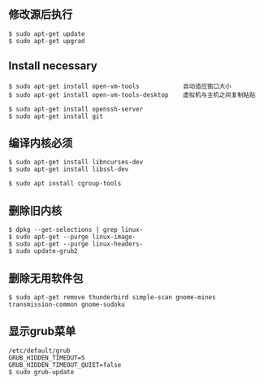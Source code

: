 ## 修改源后执行
    $ sudo apt-get update
    $ sudo apt-get upgrad

## Install necessary
    $ sudo apt-get install open-vm-tools            自动适应窗口大小
    $ sudo apt-get install open-vm-tools-desktop    虚拟机与主机之间复制粘贴

    $ sudo apt-get install openssh-server
    $ sudo apt-get install git    

## 编译内核必须
    $ sudo apt-get install libncurses-dev
    $ sudo apt-get install libssl-dev

    $ sudo apt install cgroup-tools

## 删除旧内核
    $ dpkg --get-selections | grep linux-
    $ sudo apt-get --purge linux-image-
    $ sudo apt-get --purge linux-headers-
    $ sudo update-grub2

## 删除无用软件包
    $ sudo apt-get remove thunderbird simple-scan gnome-mines transmission-common gnome-sudoku


## 显示grub菜单
    /etc/default/grub
    GRUB_HIDDEN_TIMEOUT=5
    GRUB_HIDDEN_TIMEOUT_QUIET=false
    $ sudo grub-update
